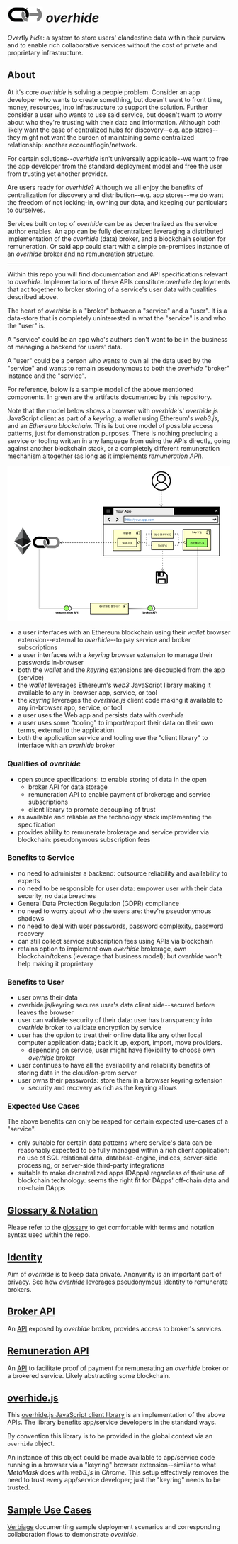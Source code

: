 # ![](docs/.images/logo-sm.png) *overhide*  

*Over*tly *hide*: a system to store users' clandestine data within their purview and to enable rich collaborative services without the cost of private and proprietary infrastructure.

## About

At it's core *overhide* is solving a people problem.  Consider an app developer who wants to create something, but doesn't want to front time, money, resources, into infrastructure to support the solution.  Further consider a user who wants to use said service, but doesn't want to worry about who they're trusting with their data and information.  Although both likely want the ease of centralized hubs for discovery--e.g. app stores--they might not want the burden of maintaining some centralized relationship: another account/login/network.

For certain solutions--*overhide* isn't universally applicable--we want to free the app developer from the standard deployment model and free the user from trusting yet another provider.

Are users ready for *overhide*?  Although we all enjoy the benefits of centralization for discovery and distribution--e.g. app stores--we do want the freedom of not locking-in, owning our data, and keeping our particulars to ourselves.  

Services built on top of *overhide* can be as decentralized as the service author enables.  An app can be fully decentralized leveraging a distributed implementation of the *overhide* (data) broker, and a blockchain solution for remuneration.  Or said app could start with a simple on-premises instance of an *overhide* broker and no remuneration structure.

---

Within this repo you will find documentation and API specifications relevant to *overhide*.  Implementations of these APIs constitute *overhide* deployments that act together to broker storing of a service's user data with qualities described above.

The heart of *overhide* is a "broker" between a "service" and a "user".  It is a data-store that is completely uninterested in what the "service" is and who the "user" is.

A "service" could be an app who's authors don't want to be in the business of managing a backend for users' data.

A "user" could be a person who wants to own all the data used by the "service" and wants to remain pseudonymous to both the *overhide* "broker" instance and the "service".

For reference, below is a sample model of the above mentioned components.  In green are the artifacts documented by this repository.

Note that the model below shows a browser with *overhide*'s' *overhide.js* JavaScript client as part of a *keyring*, a *wallet* using Ethereum's *web3.js*, and an *Ethereum blockchain*.  This is but one model of possible access patterns, just for demonstration purposes.  There is nothing precluding a service or tooling written in any language from using the APIs directly, going against another blockchain stack, or a completely different remuneration mechanism altogether (as long as it implements *remuneration API*).

![components](docs/.images/provided.png)

* a user interfaces with an Ethereum blockchain using their *wallet* browser extension--external to *overhide*--to pay service and broker subscriptions
* a user interfaces with a *keyring* browser extension to manage their passwords in-browser
* both the *wallet* and the *keyring* extensions are decoupled from the app (service)
* the *wallet* leverages Ethereum's *web3* JavaScript library making it available to any in-browser app, service, or tool
* the *keyring* leverages the *overhide.js* client code making it available to any in-browser app, service, or tool
* a user uses the Web app and persists data with *overhide*
* a user uses some "tooling" to import/export their data on their own terms, external to the application.
* both the application service and tooling use the "client library" to interface with an *overhide* broker

### Qualities of *overhide*

* open source specifications: to enable storing of data in the open
   * broker API for data storage
   * remuneration API to enable payment of brokerage and service subscriptions
   * client library to promote decoupling of trust
* as available and reliable as the technology stack implementing the specification
* provides ability to remunerate brokerage and service provider via blockchain: pseudonymous subscription fees

### Benefits to Service

* no need to administer a backend: outsource reliability and availability to experts
* no need to be responsible for user data: empower user with their data security, no data breaches
* General Data Protection Regulation (GDPR) compliance
* no need to worry about who the users are: they're pseudonymous shadows
* no need to deal with user passwords, password complexity, password recovery
* can still collect service subscription fees using APIs via blockchain
* retains option to implement own *overhide* brokerage, own blockchain/tokens (leverage that business model); but *overhide* won't help making it proprietary

### Benefits to User

* user owns their data
* overhide.js/keyring secures user's data client side--secured before leaves the browser
* user can validate security of their data: user has transparency into *overhide* broker to validate encryption by service
* user has the option to treat their online data like any other local computer application data; back it up, export, import, move providers.  
   * depending on service, user might have flexibility to choose own *overhide* broker
* user continues to have all the availability and reliability benefits of storing data in the cloud/on-prem server
* user owns their passwords: store them in a browser keyring extension
   * security and recovery as rich as the keyring allows

### Expected Use Cases

The above benefits can only be reaped for certain expected use-cases of a "service".

* only suitable for certain data patterns where service's data can be reasonably expected to be fully managed within a rich client application: no use of SQL relational data, database-engine, indices, server-side processing, or server-side third-party integrations
* suitable to make decentralized apps (DApps) regardless of their use of blockchain technology: seems the right fit for DApps' off-chain data and no-chain DApps

## [Glossary & Notation](docs/glossary.md)

Please refer to the [glossary](docs/glossary.md) to get comfortable with terms and notation syntax used within the repo.

## [Identity](docs/identity.md)

Aim of *overhide* is to keep data private.  Anonymity is an important part of privacy.  See how [*overhide* leverages pseudonymous identity](docs/identity.md) to remunerate brokers.

## [Broker API](docs/.generated/broker.md)

An [API](docs/.generated/broker.md) exposed by *overhide* broker, provides access to broker's services.

## [Remuneration API](docs/.generated/remuneration.md)

An [API](docs/.generated/remuneration.md) to facilitate proof of payment for remunerating an *overhide* broker or a brokered service.  Likely abstracting some blockchain.

## [overhide.js](https://github.com/JakubNer/overhide.js)

This [overhide.js JavaScript client library](https://github.com/JakubNer/overhide.js) is an implementation of the above APIs.  The library benefits app/service developers in the standard ways.

By convention this library is to be provided in the global context via an `overhide` object.

An instance of this object could be made available to app/service code running in a browser via a "keyring" browser extension--similar to what *MetaMask* does with *web3.js* in *Chrome*.  This setup effectively removes the need to trust every app/service developer; just the "keyring" needs to be trusted.

## [Sample Use Cases](docs/usecases.md)

[Verbiage](docs/usecases.md) documenting sample deployment scenarios and corresponding collaboration flows to demonstrate *overhide*.
